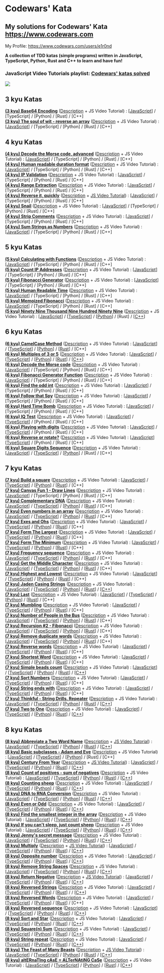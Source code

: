 # Codewars' Kata

## My solutions for Codewars' Kata https://www.codewars.com

My Profile: https://www.codewars.com/users/e1r0nd<br>

**A collection of TDD katas (simple programs) written in JavaScript, TypeScript, Python, Rust and C++ to learn and have fun!**

### JavaScript Video Tutorials playlist: [Codewars' katas solved](https://www.youtube.com/watch?v=cxNFuXg66sg&list=PLEZfD_aygfgJ2ov9PncOovO4Q3Ym82ctA)

![](https://www.codewars.com/users/e1r0nd/badges/large)

## 3 kyu Katas

**[(3 kyu) Base64 Encoding](https://www.codewars.com/kata/5270f22f862516c686000161)** ([Description](<(3%20kyu)%20Base64%20Encoding/(3%20kyu)%20Base64%20Encoding.md>) +
JS Video Tutorial) :
[[JavaScript](<(3%20kyu)%20Base64%20Encoding/(3%20kyu)%20Base64%20Encoding.js>)]
/ [TypeScript]
/ [Python]
/ [Rust]
/ [C++]
<br>
**[(3 kyu) The soul of wit - reverse an array](https://www.codewars.com/kata/the-soul-of-wit-reverse-an-array)** ([Description](<(3%20kyu)%20The%20soul%20of%20wit%20-%20reverse%20an%20array/(3%20kyu)%20The%20soul%20of%20wit%20-%20reverse%20an%20array.md>) +
JS Video Tutorial) :
[[JavaScript](<(3%20kyu)%20The%20soul%20of%20wit%20-%20reverse%20an%20array/(3%20kyu)%20The%20soul%20of%20wit%20-%20reverse%20an%20array.js>)]
/ [TypeScript]
/ [Python]
/ [Rust]
/ [C++]

## 4 kyu Katas

**[(4 kyu) Decode the Morse code, advanced](https://www.codewars.com/kata/decode-the-morse-code-advanced)** ([Description](<(4%20kyu)%20Decode%20the%20Morse%20code%2C%20advanced/(4%20kyu)%20Decode%20the%20Morse%20code%2C%20advanced.md>) +
JS Video Tutorial) :
[[JavaScript](<(4%20kyu)%20Decode%20the%20Morse%20code%2C%20advanced/(4%20kyu)%20Decode%20the%20Morse%20code%2C%20advanced.js>)]
/ [TypeScript]
/ [Python]
/ [Rust]
/ [C++]
<br>
**[(4 kyu) Human readable duration format](https://www.codewars.com/kata/human-readable-duration-format)** ([Description](<(4%20kyu)%20Human%20readable%20duration%20format/(4%20kyu)%20Human%20readable%20duration%20format.md>) +
JS Video Tutorial) :
[[JavaScript](<(4%20kyu)%20Human%20readable%20duration%20format/(4%20kyu)%20Human%20readable%20duration%20format.js>)]
/ [TypeScript]
/ [Python]
/ [Rust]
/ [C++]
<br>
**[(4 kyu) IP Validation](https://www.codewars.com/kata/ip-validation)** ([Description](<(4%20kyu)%20IP%20Validation/(4%20kyu)%20IP%20Validation.md>) +
JS Video Tutorial) :
[[JavaScript](<(4%20kyu)%20IP%20Validation/(4%20kyu)%20IP%20Validation.js>)]
/ [TypeScript]
/ [Python]
/ [Rust]
/ [C++]
<br>
**[(4 kyu) Range Extraction](https://www.codewars.com/kata/range-extraction)** ([Description](<(4%20kyu)%20Range%20Extraction/(4%20kyu)%20Range%20Extraction.md>) +
JS Video Tutorial) :
[[JavaScript](<(4%20kyu)%20Range%20Extraction/(4%20kyu)%20Range%20Extraction.js>)]
/ [TypeScript]
/ [Python]
/ [Rust]
/ [C++]
<br>
**[(4 kyu) Reverse it, quickly](https://www.codewars.com/kata/reverse-it-quickly)** ([Description](<(4%20kyu)%20Reverse%20it%2C%20quickly/(4%20kyu)%20Reverse%20it%2C%20quickly.md>) +
[JS Video Tutorial](https://www.youtube.com/watch?v=Y-bnrIVHraQ)) :
[[JavaScript](<(4%20kyu)%20Reverse%20it%2C%20quickly/(4%20kyu)%20Reverse%20it%2C%20quickly.js>)]
/ [TypeScript]
/ [Python]
/ [Rust]
/ [C++]
<br>
**[(4 kyu) Snail](https://www.codewars.com/kata/snail/)** ([Description](<(4%20kyu)%20Snail/(4%20kyu)%20Snail.md>) +
JS Video Tutorial) :
[[JavaScript](<(4%20kyu)%20Snail/(4%20kyu)%20Snail.js>)]
/ [TypeScript]
/ [Python]
/ [Rust]
/ [C++]
<br>
**[(4 kyu) Strip Comments](https://www.codewars.com/kata/51c8e37cee245da6b40000bd)** ([Description](<(4%20kyu)%20Strip%20Comments/(4%20kyu)%20Strip%20Comments.md>) +
JS Video Tutorial) :
[[JavaScript](<(4%20kyu)%20Strip%20Comments/(4%20kyu)%20Strip%20Comments.js>)]
/ [TypeScript]
/ [Python]
/ [Rust]
/ [C++]
<br>
**[(4 kyu) Sum Strings as Numbers](https://www.codewars.com/kata/5324945e2ece5e1f32000370)** ([Description](<(4%20kyu)%20Sum%20Strings%20as%20Numbers/(4%20kyu)%20Sum%20Strings%20as%20Numbers.md>) +
JS Video Tutorial) :
[[JavaScript](<(4%20kyu)%20Sum%20Strings%20as%20Numbers/(4%20kyu)%20Sum%20Strings%20as%20Numbers.js>)]
/ [TypeScript]
/ [Python]
/ [Rust]
/ [C++]

## 5 kyu Katas

**[(5 kyu) Calculating with Functions](https://www.codewars.com/kata/525f3eda17c7cd9f9e000b39/)** ([Description](<(5%20kyu)%20Calculating%20with%20Functions/(5%20kyu)%20Calculating%20with%20Functions.md>) +
JS Video Tutorial) :
[[JavaScript](<(5%20kyu)%20Calculating%20with%20Functions/(5%20kyu)%20Calculating%20with%20Functions.js>)]
/ [TypeScript]
/ [Python]
/ [Rust]
/ [C++]
<br>
**[(5 kyu) Count IP Addresses](https://www.codewars.com/kata/526989a41034285187000de4)** ([Description](<(5%20kyu)%20Count%20IP%20Addresses/(5%20kyu)%20Count%20IP%20Addresses.md>) +
JS Video Tutorial) :
[[JavaScript](<(5%20kyu)%20Count%20IP%20Addresses/(5%20kyu)%20Count%20IP%20Addresses.js>)]
/ [TypeScript]
/ [Python]
/ [Rust]
/ [C++]
<br>
**[(5 kyu) Fibonacci Generator](https://www.codewars.com/kata/522498c9906b0cfcb40001fc)** ([Description](<(5%20kyu)%20Fibonacci%20Generator/(5%20kyu)%20Fibonacci%20Generator.md>) +
JS Video Tutorial) :
[[JavaScript](<(5%20kyu)%20Fibonacci%20Generator/(5%20kyu)%20Fibonacci%20Generator.js>)]
/ [TypeScript]
/ [Python]
/ [Rust]
/ [C++]
<br>
**[(5 kyu) Human Readable Time](https://www.codewars.com/kata/human-readable-time)** ([Description](<(5%20kyu)%20Human%20Readable%20Time/(5%20kyu)%20Human%20Readable%20Time.md>) +
JS Video Tutorial) :
[[JavaScript](<(5%20kyu)%20Human%20Readable%20Time/(5%20kyu)%20Human%20Readable%20Time.js>)]
/ [TypeScript]
/ [Python]
/ [Rust]
/ [C++]
<br>
**[(5 kyu) Memoized Fibonacci](https://www.codewars.com/kata/memoized-fibonacci)** ([Description](<(5%20kyu)%20Memoized%20Fibonacci/(5%20kyu)%20Memoized%20Fibonacci.md>) +
JS Video Tutorial) :
[[JavaScript](<(5%20kyu)%20Memoized%20Fibonacci/(5%20kyu)%20Memoized%20Fibonacci.js>)]
/ [TypeScript]
/ [Python]
/ [Rust]
/ [C++]
<br>
**[(5 kyu) Ninety Nine Thousand Nine Hundred Ninety Nine](https://www.codewars.com/kata/5463c8db865001c1710003b2)** ([Description](<(5%20kyu)%20Ninety%20Nine%20Thousand%20Nine%20Hundred%20Ninety%20Nine/(5%20kyu)%20Ninety%20Nine%20Thousand%20Nine%20Hundred%20Ninety%20Nine.md>) +
JS Video Tutorial) :
[[JavaScript](<(5%20kyu)%20Ninety%20Nine%20Thousand%20Nine%20Hundred%20Ninety%20Nine/(5%20kyu)%20Ninety%20Nine%20Thousand%20Nine%20Hundred%20Ninety%20Nine.js>)]
/ [[TypeScript](<(5%20kyu)%20Ninety%20Nine%20Thousand%20Nine%20Hundred%20Ninety%20Nine/(5%20kyu)%20Ninety%20Nine%20Thousand%20Nine%20Hundred%20Ninety%20Nine.ts>)]
/ [[Python](<(5%20kyu)%20Ninety%20Nine%20Thousand%20Nine%20Hundred%20Ninety%20Nine/(5%20kyu)%20Ninety%20Nine%20Thousand%20Nine%20Hundred%20Ninety%20Nine.py>)]
/ [Rust]
/ [[C++](<(5%20kyu)%20Ninety%20Nine%20Thousand%20Nine%20Hundred%20Ninety%20Nine/(5%20kyu)%20Ninety%20Nine%20Thousand%20Nine%20Hundred%20Ninety%20Nine.cpp>)]

## 6 kyu Katas

**[(6 kyu) CamelCase Method](https://www.codewars.com/kata/camelcase-method/)**
([Description](<(6%20kyu)%20CamelCase%20Method/(6%20kyu)%20CamelCase%20Method.md>) +
JS Video Tutorial) :
[[JavaScript](<(6%20kyu)%20CamelCase%20Method/(6%20kyu)%20CamelCase%20Method.js>)]
/ [[TypeScript](<(6%20kyu)%20CamelCase%20Method/(6%20kyu)%20CamelCase%20Method.ts>)]
/ [[Python](<(6%20kyu)%20CamelCase%20Method/(6%20kyu)%20CamelCase%20Method.py>)]
/ [[Rust](<(6%20kyu)%20CamelCase%20Method/(6%20kyu)%20CamelCase%20Method.rs>)]
/ [C++]
<br>
**[(6 kyu) Multiples of 3 or 5](https://www.codewars.com/kata/multiples-of-3-or-5/)**
([Description](<(6%20kyu)%20Multiples%20of%203%20or%205/(6%20kyu)%20Multiples%20of%203%20or%205.md>) +
JS Video Tutorial) :
[[JavaScript](<(6%20kyu)%20Multiples%20of%203%20or%205/(6%20kyu)%20Multiples%20of%203%20or%205.js>)]
/ [[TypeScript](<(6%20kyu)%20Multiples%20of%203%20or%205/(6%20kyu)%20Multiples%20of%203%20or%205.ts>)]
/ [[Python](<(6%20kyu)%20Multiples%20of%203%20or%205/(6%20kyu)%20Multiples%20of%203%20or%205.py>)]
/ [[Rust](<(6%20kyu)%20Multiples%20of%203%20or%205/(6%20kyu)%20Multiples%20of%203%20or%205.rs>)]
/ [[C++](<(6%20kyu)%20Multiples%20of%203%20or%205/(6%20kyu)%20Multiples%20of%203%20or%205.cpp>)]
<br>
**[(6 kyu) Decode the Morse code](https://www.codewars.com/kata/decode-the-morse-code)** ([Description](<(6%20kyu)%20Decode%20the%20Morse%20code/(6%20kyu)%20Decode%20the%20Morse%20code.md>) +
JS Video Tutorial) :
[[JavaScript](<(6%20kyu)%20Decode%20the%20Morse%20code/(6%20kyu)%20Decode%20the%20Morse%20code.js>)]
/ [TypeScript]
/ [Python]
/ [Rust]
/ [C++]
<br>
**[(6 kyu) Fibonacci Generator Function](https://www.codewars.com/kata/fibonacci-generator-function)** ([Description](<(6%20kyu)%20Fibonacci%20Generator%20Function/(6%20kyu)%20Fibonacci%20Generator%20Function.md>) +
JS Video Tutorial) :
[[JavaScript](<(6%20kyu)%20Fibonacci%20Generator%20Function/(6%20kyu)%20Fibonacci%20Generator%20Function.js>)]
/ [TypeScript]
/ [Python]
/ [Rust]
/ [C++]
<br>
**[(6 kyu) Find the odd int](https://www.codewars.com/kata/find-the-odd-int)** ([Description](<(6%20kyu)%20Find%20the%20odd%20int/(6%20kyu)%20Find%20the%20odd%20int.md>) +
JS Video Tutorial) :
[[JavaScript](<(6%20kyu)%20Find%20the%20odd%20int/(6%20kyu)%20Find%20the%20odd%20int.js>)]
/ [TypeScript]
/ [Python]
/ [Rust]
/ [C++]
<br>
**[(6 kyu) Follow that Spy](https://www.codewars.com/kata/follow-that-spy)** ([Description](<(6%20kyu)%20Follow%20that%20Spy/(6%20kyu)%20Follow%20that%20Spy.md>) +
JS Video Tutorial) :
[[JavaScript](<(6%20kyu)%20Follow%20that%20Spy/(6%20kyu)%20Follow%20that%20Spy.js>)]
/ [TypeScript]
/ [Python]
/ [Rust]
/ [C++]
<br>
**[(6 kyu) Hard Time Bomb](https://www.codewars.com/kata/hard-time-bomb)** ([Description](<(6%20kyu)%20Hard%20Time%20Bomb/(6%20kyu)%20Hard%20Time%20Bomb.md>) +
JS Video Tutorial) :
[[JavaScript](<(6%20kyu)%20Hard%20Time%20Bomb/(6%20kyu)%20Hard%20Time%20Bomb.js>)]
/ [TypeScript]
/ [Python]
/ [Rust]
/ [C++]
<br>
**[(6 kyu) IQ Test](https://www.codewars.com/kata/iq-test)** ([Description](<(6%20kyu)%20IQ%20Test/(6%20kyu)%20IQ%20Test.md>) +
JS Video Tutorial) :
[[JavaScript](<(6%20kyu)%20IQ%20Test/(6%20kyu)%20IQ%20Test.js>)]
/ [[TypeScript](<(6%20kyu)%20IQ%20Test/(6%20kyu)%20IQ%20Test.ts>)]
/ [Python]
/ [Rust]
/ [C++]
<br>
**[(6 kyu) Playing with digits](https://www.codewars.com/kata/playing-with-digits)** ([Description](<(6%20kyu)%20Playing%20with%20digits/(6%20kuy)%20Playing%20with%20digits.md>) +
JS Video Tutorial) :
[[JavaScript](<(6%20kyu)%20Playing%20with%20digits/(6%20kuy)%20Playing%20with%20digits.js>)]
/ [[TypeScript](<(6%20kyu)%20Playing%20with%20digits/(6%20kuy)%20Playing%20with%20digits.ts>)]
/ [Python]
/ [Rust]
/ [C++]
<br>
**[(6 kyu) Reverse or rotate?](https://www.codewars.com/kata/reverse-or-rotate)** ([Description](<(6%20kyu)%20Reverse%20or%20rotate/(6%20kyu)%20Reverse%20or%20rotate.md>) +
JS Video Tutorial) :
[[JavaScript](<(6%20kyu)%20Reverse%20or%20rotate/(6%20kyu)%20Reverse%20or%20rotate.js>)]
[[TypeScript](<(6%20kyu)%20Reverse%20or%20rotate/(6%20kyu)%20Reverse%20or%20rotate.ts>)]
/ [Python]
/ [Rust]
/ [C++]
<br>
**[(6 kyu) Square Digits Sequence](https://www.codewars.com/kata/simple-fun-number-23-square-digits-sequence)**
([Description](<(6%20kyu)%20Square%20Digits%20Sequence/(6%20kyu)%20Square%20Digits%20Sequence.md>) +
JS Video Tutorial) :
[[JavaScript](<(6%20kyu)%20Square%20Digits%20Sequence/(6%20kyu)%20Square%20Digits%20Sequence.js>)]
/ [[TypeScript](<(6%20kyu)%20Square%20Digits%20Sequence/(6%20kyu)%20Square%20Digits%20Sequence.ts>)]
/ [[Python](<(6%20kyu)%20Square%20Digits%20Sequence/(6%20kyu)%20Square%20Digits%20Sequence.py>)]
/ [Rust]
/ [C++]

## 7 kyu Katas

**[(7 kyu) Build a square](https://www.codewars.com/kata/build-a-square/)**
([Description](<(7%20kyu)%20Build%20a%20square/(7%20kyu)%20Build%20a%20square.md>) +
JS Video Tutorial) :
[[JavaScript](<(7%20kyu)%20Build%20a%20square/(7%20kyu)%20Build%20a%20square.js>)]
/ [[TypeScript](<(7%20kyu)%20Build%20a%20square/(7%20kyu)%20Build%20a%20square.ts>)]
/ [[Python](<(7%20kyu)%20Build%20a%20square/(7%20kyu)%20Build%20a%20square.py>)]
/ [[Rust](<(7%20kyu)%20Build%20a%20square/(7%20kyu)%20Build%20a%20square.rs>)]
/ [C++]
<br>
**[(7 kyu) Canvas Fun 1 - Draw Lines](http://www.codewars.com/kata/canvas-fun-number-1-draw-lines)**
([Description](<(7%20kyu)%20Canvas%20Fun%201%20-%20Draw%20Lines/(7%20kyu)%20Canvas%20Fun%201%20-%20Draw%20Lines.md>) +
JS Video Tutorial) :
[[JavaScript](<(7%20kyu)%20Canvas%20Fun%201%20-%20Draw%20Lines/(7%20kyu)%20Canvas%20Fun%201%20-%20Draw%20Lines.js>)]
/ [TypeScript]
/ [Python]
/ [Rust]
/ [C++]
<br>
**[(7 kyu) Complementary DNA](https://www.codewars.com/kata/complementary-dna/)**
([Description](<(7%20kyu)%20Complementary%20DNA/(7%20kyu)%20Complementary%20DNA.md>) +
JS Video Tutorial) :
[[JavaScript](<(7%20kyu)%20Complementary%20DNA/(7%20kyu)%20Complementary%20DNA.js>)]
/ [[TypeScript](<(7%20kyu)%20Complementary%20DNA/(7%20kyu)%20Complementary%20DNA.ts>)]
/ [[Python](<(7%20kyu)%20Complementary%20DNA/(7%20kyu)%20Complementary%20DNA.py>)]
/ [[Rust](<(7%20kyu)%20Complementary%20DNA/(7%20kyu)%20Complementary%20DNA.rs>)]
/ [C++]
<br>
**[(7 kyu) Even numbers in an array](https://www.codewars.com/kata/even-numbers-in-an-array/)**
([Description](<(7%20kyu)%20Even%20numbers%20in%20an%20array/(7%20kyu)%20Even%20numbers%20in%20an%20array.md>) +
JS Video Tutorial) :
[[JavaScript](<(7%20kyu)%20Even%20numbers%20in%20an%20array/(7%20kyu)%20Even%20numbers%20in%20an%20array.js>)]
/ [[TypeScript](<(7%20kyu)%20Even%20numbers%20in%20an%20array/(7%20kyu)%20Even%20numbers%20in%20an%20array.ts>)]
/ [[Python](<(7%20kyu)%20Even%20numbers%20in%20an%20array/(7%20kyu)%20Even%20numbers%20in%20an%20array.py>)]
/ [[Rust](<(7%20kyu)%20Even%20numbers%20in%20an%20array/(7%20kyu)%20Even%20numbers%20in%20an%20array.rs>)]
/ [C++]
<br>
**[(7 kyu) Exes and Ohs](https://www.codewars.com/kata/exes-and-ohs/)**
([Description](<(7%20kyu)%20Exes%20and%20Ohs/7%20kyu%20Exes%20and%20Ohs.md>) +
JS Video Tutorial) :
[[JavaScript](<(7%20kyu)%20Exes%20and%20Ohs/7%20kyu%20Exes%20and%20Ohs.js>)]
/ [[TypeScript](<(7%20kyu)%20Exes%20and%20Ohs/7%20kyu%20Exes%20and%20Ohs.ts>)]
/ [[Python](<(7%20kyu)%20Complementary%20DNA/(7%20kyu)%20Complementary%20DNA.py>)]
/ [[Rust](<(7%20kyu)%20Exes%20and%20Ohs/7%20kyu%20Exes%20and%20Ohs.rs>)]
/ [C++]
<br>
**[(7 kyu) Form The Largest](https://www.codewars.com/kata/form-the-largest)**
([Description](<(7%20kyu)%20Form%20The%20Largest/(7%20kyu)%20Form%20The%20Largest.md>) +
JS Video Tutorial) :
[[JavaScript](<(7%20kyu)%20Form%20The%20Largest/(7%20kyu)%20Form%20The%20Largest.js>)]
/ [[TypeScript](<(7%20kyu)%20Form%20The%20Largest/(7%20kyu)%20Form%20The%20Largest.ts>)]
/ [[Python](<(7%20kyu)%20Form%20The%20Largest/(7%20kyu)%20Form%20The%20Largest.py>)]
/ [[Rust](<(7%20kyu)%20Form%20The%20Largest/(7%20kyu)%20Form%20The%20Largest.rs>)]
/ [C++]
<br>
**[(7 kyu) Form The Minimum](https://www.codewars.com/kata/form-the-minimum)**
([Description](<(7%20kyu)%20Form%20The%20Minimum/(7%20kyu)%20Form%20The%20Minimum.md>) +
JS Video Tutorial) :
[[JavaScript](<(7%20kyu)%20Form%20The%20Minimum/(7%20kyu)%20Form%20The%20Minimum.js>)]
/ [[TypeScript](<(7%20kyu)%20Form%20The%20Minimum/(7%20kyu)%20Form%20The%20Minimum.ts>)]
/ [[Python](<(7%20kyu)%20Form%20The%20Minimum/(7%20kyu)%20Form%20The%20Minimum.py>)]
/ [[Rust](<(7%20kyu)%20Form%20The%20Minimum/(7%20kyu)%20Form%20The%20Minimum.rs>)]
/ [C++]
<br>
**[(7 kyu) Frequency sequence](https://www.codewars.com/kata/frequency-sequence/)**
([Description](<(7%20kyu)%20Frequency%20sequence/(7%20kyu)%20Frequency%20sequence.md>) +
JS Video Tutorial) :
[[JavaScript](<(7%20kyu)%20Frequency%20sequence/(7%20kyu)%20Frequency%20sequence.js>)]
/ [[TypeScript](<(7%20kyu)%20Frequency%20sequence/(7%20kyu)%20Frequency%20sequence.ts>)]
/ [[Python](<(7%20kyu)%20Frequency%20sequence/(7%20kyu)%20Frequency%20sequence.py>)]
/ [[Rust](<(7%20kyu)%20Frequency%20sequence/(7%20kyu)%20Frequency%20sequence.rs>)]
/ [C++]
<br>
**[(7 kyu) Get the Middle Character](https://www.codewars.com/kata/get-the-middle-character/)**
([Description](<(7%20kyu)%20Get%20the%20Middle%20Character/(7%20kyu)%20Get%20the%20Middle%20Character.md>) +
JS Video Tutorial) :
[[JavaScript](<(7%20kyu)%20Get%20the%20Middle%20Character/(7%20kyu)%20Get%20the%20Middle%20Character.js>)]
/ [[TypeScript](<(7%20kyu)%20Get%20the%20Middle%20Character/(7%20kyu)%20Get%20the%20Middle%20Character.ts>)]
/ [[Python](<(7%20kyu)%20Get%20the%20Middle%20Character/(7%20kyu)%20Get%20the%20Middle%20Character.py>)]
/ [[Rust](<(7%20kyu)%20Get%20the%20Middle%20Character/(7%20kyu)%20Get%20the%20Middle%20Character.rs>)]
/ [C++]
<br>
**[(7 kyu) Highest and Lowest](https://www.codewars.com/kata/highest-and-lowest)**
([Description](<(7%20kyu)%20Highest%20and%20Lowest/(7%20kyu)%20Highest%20and%20Lowest.md>) +
JS Video Tutorial) :
[[JavaScript](<(7%20kyu)%20Highest%20and%20Lowest/(7%20kyu)%20Highest%20and%20Lowest.js>)]
/ [[TypeScript](<(7%20kyu)%20Highest%20and%20Lowest/(7%20kyu)%20Highest%20and%20Lowest.ts>)]
/ [[Python](<(7%20kyu)%20Highest%20and%20Lowest/(7%20kyu)%20Highest%20and%20Lowest.py>)]
/ [[Rust](<(7%20kyu)%20Highest%20and%20Lowest/(7%20kyu)%20Highest%20and%20Lowest.rs>)]
/ [C++]
<br>
**[(7 kyu) Jaden Casing Strings](https://www.codewars.com/kata/jaden-casing-strings)**
([Description](<(7%20kyu)%20Jaden%20Casing%20Strings/(7%20kyu)%20Jaden%20Casing%20Strings.md>) +
JS Video Tutorial) :
[[JavaScript](<(7%20kyu)%20Jaden%20Casing%20Strings/(7%20kyu)%20Jaden%20Casing%20Strings.js>)]
/ [[TypeScript](<(7%20kyu)%20Jaden%20Casing%20Strings/(7%20kyu)%20Jaden%20Casing%20Strings.ts>)]
/ [[Python](<(7%20kyu)%20Jaden%20Casing%20Strings/(7%20kyu)%20Jaden%20Casing%20Strings.py>)]
/ [[Rust](<(7%20kyu)%20Jaden%20Casing%20Strings/(7%20kyu)%20Jaden%20Casing%20Strings.rs>)]
/ [[C++](<(7%20kyu)%20Jaden%20Casing%20Strings/(7%20kyu)%20Jaden%20Casing%20Strings.cpp>)]
<br>
**[(7 kyu) Last](https://www.codewars.com/kata/541629460b198da04e000bb9)**
([Description](<(7%20kyu)%20Last/(7%20kyu)%20Last.md>) +
JS Video Tutorial) :
[[JavaScript](<(7%20kyu)%20Last/(7%20kyu)%20Last.js>)]
/ [[TypeScript](<(7%20kyu)%20Last/(7%20kyu)%20Last.ts>)]
/ [[Python](<(7%20kyu)%20Last/(7%20kyu)%20Last.py>)]
/ [[Rust](<(7%20kyu)%20Last/(7%20kyu)%20Last.rs>)]
/ [C++]
<br>
**[(7 kyu) Mumbling](https://www.codewars.com/kata/mumbling/)**
([Description](<(7%20kyu)%20Mumbling/(7%20kyu)%20Mumbling.md>) +
JS Video Tutorial) :
[[JavaScript](<(7%20kyu)%20Mumbling/(7%20kyu)%20Mumbling.js>)]
/ [[TypeScript](<(7%20kyu)%20Mumbling/(7%20kyu)%20Mumbling.ts>)]
/ [[Python](<(7%20kyu)%20Mumbling/(7%20kyu)%20Mumbling.py>)]
/ [[Rust](<(7%20kyu)%20Mumbling/(7%20kyu)%20Mumbling.rs>)]
/ [C++]
<br>
**[(7 kyu) Number of People in the Bus](https://www.codewars.com/kata/number-of-people-in-the-bus/)**
([Description](<(7%20kyu)%20Number%20of%20People%20in%20the%20Bus/(7%20kyu)%20Number%20of%20People%20in%20the%20Bus.md>) +
JS Video Tutorial) :
[[JavaScript](<(7%20kyu)%20Number%20of%20People%20in%20the%20Bus/(7%20kyu)%20Number%20of%20People%20in%20the%20Bus.js>)]
/ [[TypeScript](<(7%20kyu)%20Number%20of%20People%20in%20the%20Bus/(7%20kyu)%20Number%20of%20People%20in%20the%20Bus.ts>)]
/ [[Python](<(7%20kyu)%20Number%20of%20People%20in%20the%20Bus/(7%20kyu)%20Number%20of%20People%20in%20the%20Bus.py>)]
/ [[Rust](<(7%20kyu)%20Number%20of%20People%20in%20the%20Bus/(7%20kyu)%20Number%20of%20People%20in%20the%20Bus.rs>)]
/ [C++]
<br>
**[(7 kyu) Recursion #2 - Fibonacci](https://www.codewars.com/kata/recursion-number-2-fibonacci/)**
([Description](<(7%20kyu)%20Recursion%202%20-%20Fibonacci/(7%20kyu)%20Recursion%202%20-%20Fibonacci.md>) +
JS Video Tutorial) :
[[JavaScript](<(7%20kyu)%20Recursion%202%20-%20Fibonacci/(7%20kyu)%20Recursion%202%20-%20Fibonacci.js>)]
/ [[TypeScript](<(7%20kyu)%20Recursion%202%20-%20Fibonacci/(7%20kyu)%20Recursion%202%20-%20Fibonacci.ts>)]
/ [[Python](<(7%20kyu)%20Recursion%202%20-%20Fibonacci/(7%20kyu)%20Recursion%202%20-%20Fibonacci.py>)]
/ [[Rust](<(7%20kyu)%20Recursion%202%20-%20Fibonacci/(7%20kyu)%20Recursion%202%20-%20Fibonacci.rs>)]
/ [C++]
<br>
**[(7 kyu) Remove duplicate words](http://www.codewars.com/kata/remove-duplicate-words)**
([Description](<(7%20kyu)%20Remove%20duplicate%20words/(7%20kyu)%20Remove%20duplicate%20words.md>) +
JS Video Tutorial) :
[[JavaScript](<(7%20kyu)%20Remove%20duplicate%20words/(7%20kyu)%20Remove%20duplicate%20words.js>)]
/ [[TypeScript](<(7%20kyu)%20Remove%20duplicate%20words/(7%20kyu)%20Remove%20duplicate%20words.ts>)]
/ [[Python](<(7%20kyu)%20Remove%20duplicate%20words/(7%20kyu)%20Remove%20duplicate%20words.py>)]
/ [[Rust](<(7%20kyu)%20Remove%20duplicate%20words/(7%20kyu)%20Remove%20duplicate%20words.rs>)]
/ [C++]
<br>
**[(7 kyu) Reverse words](https://www.codewars.com/kata/reverse-words)**
([Description](<(7%20kyu)%20Reverse%20words/(7%20kyu)%20Reverse%20words.md>) +
JS Video Tutorial) :
[[JavaScript](<(7%20kyu)%20Reverse%20words/(7%20kyu)%20Reverse%20words.js>)]
/ [[TypeScript](<(7%20kyu)%20Reverse%20words/(7%20kyu)%20Reverse%20words.ts>)]
/ [[Python](<(7%20kyu)%20Reverse%20words/(7%20kyu)%20Reverse%20words.py>)]
/ [[Rust](<(7%20kyu)%20Reverse%20words/(7%20kyu)%20Reverse%20words.rs>)]
/ [C++]
<br>
**[(7 kyu) Shortest Word](http://www.codewars.com/kata/shortest-word/)**
([Description](<(7%20kyu)%20Shortest%20Word/(7%20kyu)%20Shortest%20Word.md>) +
JS Video Tutorial) :
[[JavaScript](<(7%20kyu)%20Shortest%20Word/(7%20kyu)%20Shortest%20Word.js>)]
/ [[TypeScript](<(7%20kyu)%20Shortest%20Word/(7%20kyu)%20Shortest%20Word.ts>)]
/ [[Python](<(7%20kyu)%20Shortest%20Word/(7%20kyu)%20Shortest%20Word.py>)]
/ [[Rust](<(7%20kyu)%20Shortest%20Word/(7%20kyu)%20Shortest%20Word.rs>)]
/ [C++]
<br>
**[(7 kyu) Simple beads count](https://www.codewars.com/kata/simple-beads-count)**
([Description](<(7%20kyu)%20Simple%20beads%20count/(7%20kyu)%20Simple%20beads%20count.md>) +
JS Video Tutorial) :
[[JavaScript](<(7%20kyu)%20Simple%20beads%20count/(7%20kyu)%20Simple%20beads%20count.js>)]
/ [[TypeScript](<(7%20kyu)%20Simple%20beads%20count/(7%20kyu)%20Simple%20beads%20count.ts>)]
/ [[Python](<(7%20kyu)%20Simple%20beads%20count/(7%20kyu)%20Simple%20beads%20count.py>)]
/ [[Rust](<(7%20kyu)%20Simple%20beads%20count/(7%20kyu)%20Simple%20beads%20count.rs>)]
/ [[C++](<(7%20kyu)%20Simple%20beads%20count/(7%20kyu)%20Simple%20beads%20count.cpp>)]
<br>
**[(7 kyu) Sort Numbers](https://www.codewars.com/kata/sort-numbers/)**
([Description](<(7%20kyu)%20Sort%20Numbers/(7%20kyu)%20Sort%20Numbers.md>) +
JS Video Tutorial) :
[[JavaScript](<(7%20kyu)%20Sort%20Numbers/(7%20kyu)%20Sort%20Numbers.js>)]
/ [[TypeScript](<(7%20kyu)%20Sort%20Numbers/(7%20kyu)%20Sort%20Numbers.ts>)]
/ [[Python](<(7%20kyu)%20Sort%20Numbers/(7%20kyu)%20Sort%20Numbers.py>)]
/ [[Rust](<(7%20kyu)%20Sort%20Numbers/(7%20kyu)%20Sort%20Numbers.rs>)]
/ [C++]
<br>
**[(7 kyu) String ends with](https://www.codewars.com/kata/string-ends-with/)**
([Description](<(7%20kyu)%20String%20ends%20with/(7%20kyu)%20String%20ends%20with.md>) +
JS Video Tutorial) :
[[JavaScript](<(7%20kyu)%20String%20ends%20with/(7%20kyu)%20String%20ends%20with.js>)]
/ [[TypeScript](<(7%20kyu)%20String%20ends%20with/(7%20kyu)%20String%20ends%20with.ts>)]
/ [[Python](<(7%20kyu)%20String%20ends%20with/(7%20kyu)%20String%20ends%20with.py>)]
/ [[Rust](<(7%20kyu)%20String%20ends%20with/(7%20kyu)%20String%20ends%20with.rs>)]
/ [C++]
<br>
**[(7 kyu) Thinkful - String Drills. Repeater](https://www.codewars.com/kata/thinkful-string-drills-repeater/)**
([Description](<(7%20kyu)%20Thinkful%20-%20String%20Drills.%20Repeater/(7%20kyu)%20Thinkful%20-%20String%20Drills.%20Repeater.md>) +
JS Video Tutorial) :
[[JavaScript](<(7%20kyu)%20Thinkful%20-%20String%20Drills.%20Repeater/(7%20kyu)%20Thinkful%20-%20String%20Drills.%20Repeater.js>)]
/ [[TypeScript](<(7%20kyu)%20Thinkful%20-%20String%20Drills.%20Repeater/(7%20kyu)%20Thinkful%20-%20String%20Drills.%20Repeater.ts>)]
/ [[Python](<(7%20kyu)%20Thinkful%20-%20String%20Drills.%20Repeater/(7%20kyu)%20Thinkful%20-%20String%20Drills.%20Repeater.py>)]
/ [[Rust](<(7%20kyu)%20Thinkful%20-%20String%20Drills.%20Repeater/(7%20kyu)%20Thinkful%20-%20String%20Drills.%20Repeater.rs>)]
/ [[C++](<(7%20kyu)%20Thinkful%20-%20String%20Drills.%20Repeater/(7%20kyu)%20Thinkful%20-%20String%20Drills.%20Repeater.cpp>)]
<br>
**[(7 kyu) Two to One](https://www.codewars.com/kata/two-to-one/)**
([Description](<(7%20kyu)%20Two%20to%20One/(7%20kyu)%20Two%20to%20One.md>) +
JS Video Tutorial) :
[[JavaScript](<(7%20kyu)%20Two%20to%20One/(7%20kyu)%20Two%20to%20One.js>)]
/ [[TypeScript](<(7%20kyu)%20Two%20to%20One/(7%20kyu)%20Two%20to%20One.ts>)]
/ [[Python](<(7%20kyu)%20Two%20to%20One/(7%20kyu)%20Two%20to%20One.py>)]
/ [[Rust](<(7%20kyu)%20Two%20to%20One/(7%20kyu)%20Two%20to%20One.rs>)]
/ [[C++](<(7%20kyu)%20Two%20to%20One/(7%20kyu)%20Two%20to%20One.cpp>)]

## 8 kyu Katas

**[(8 kyu) Abbreviate a Two Word Name](https://www.codewars.com/kata/abbreviate-a-two-word-name)**
([Description](<(8%20kyu)%20Abbreviate%20a%20Two%20Word%20Name/(8%20kyu)%20Abbreviate%20a%20Two%20Word%20Name.md>) +
[JS Video Tutorial](https://www.youtube.com/watch?v=hz0Ydr6UXQk)) :
[[JavaScript](<(8%20kyu)%20Abbreviate%20a%20Two%20Word%20Name/(8%20kyu)%20Abbreviate%20a%20Two%20Word%20Name.js>)]
/ [[TypeScript](<(8%20kyu)%20Abbreviate%20a%20Two%20Word%20Name/(8%20kyu)%20Abbreviate%20a%20Two%20Word%20Name.ts>)]
/ [[Python](<(8%20kyu)%20Abbreviate%20a%20Two%20Word%20Name/(8%20kyu)%20Abbreviate%20a%20Two%20Word%20Name.py>)]
/ [[Rust](<(8%20kyu)%20Abbreviate%20a%20Two%20Word%20Name/(8%20kyu)%20Abbreviate%20a%20Two%20Word%20Name.rs>)]
/ [[C++](<(8%20kyu)%20Abbreviate%20a%20Two%20Word%20Name/(8%20kyu)%20Abbreviate%20a%20Two%20Word%20Name.cpp>)]
<br>
**[(8 kyu) Basic subclasses - Adam and Eve](https://www.codewars.com/kata/547274e24481cfc469000416)**
([Description](<(8%20kyu)%20Basic%20subclasses%20-%20Adam%20and%20Eve/(8%20kyu)%20Basic%20subclasses%20-%20Adam%20and%20Eve.md>) +
JS Video Tutorial) :
[[JavaScript](<(8%20kyu)%20Basic%20subclasses%20-%20Adam%20and%20Eve/(8%20kyu)%20Basic%20subclasses%20-%20Adam%20and%20Eve.js>)]
/ [[TypeScript](<(8%20kyu)%20Basic%20subclasses%20-%20Adam%20and%20Eve/(8%20kyu)%20Basic%20subclasses%20-%20Adam%20and%20Eve.ts>)]
/ [[Python](<(8%20kyu)%20Basic%20subclasses%20-%20Adam%20and%20Eve/(8%20kyu)%20Basic%20subclasses%20-%20Adam%20and%20Eve.py>)]
/ [Rust]
/ [C++]
<br>
**[(8 kyu) Century From Year](https://www.codewars.com/kata/century-from-year/)** ([Description](<(8%20kyu)%20Century%20From%20Year/(8%20kyu)%20Century%20From%20Year.md>) +
[JS Video Tutorial](https://www.youtube.com/watch?v=r4FcQieqKFM)) :
[[JavaScript](<(8%20kyu)%20Century%20From%20Year/(8%20kyu)%20Century%20From%20Year.js>)]
/ [[TypeScript](<(8%20kyu)%20Century%20From%20Year/(8%20kyu)%20Century%20From%20Year.ts>)]
/ [[Python](<(8%20kyu)%20Century%20From%20Year/(8%20kyu)%20Century%20From%20Year.py>)]
/ [[Rust](<(8%20kyu)%20Century%20From%20Year/(8%20kyu)%20Century%20From%20Year.rs>)]
/ [[C++](<(8%20kyu)%20Century%20From%20Year/(8%20kyu)%20Century%20From%20Year.cpp>)]
<br>
**[(8 kyu) Count of positives - sum of negatives](https://www.codewars.com/kata/count-of-positives-slash-sum-of-negatives)** ([Description](<(8%20kyu)%20Count%20of%20positives%20-%20sum%20of%20negatives/(8%20kyu)%20Count%20of%20positives%20-%20sum%20of%20negatives.md>) +
JS Video Tutorial) :
[[JavaScript](<(8%20kyu)%20Count%20of%20positives%20-%20sum%20of%20negatives/(8%20kyu)%20Count%20of%20positives%20-%20sum%20of%20negatives.js>)]
/ [[TypeScript](<(8%20kyu)%20Count%20of%20positives%20-%20sum%20of%20negatives/(8%20kyu)%20Count%20of%20positives%20-%20sum%20of%20negatives.ts>)]
/ [[Python](<(8%20kyu)%20Count%20of%20positives%20-%20sum%20of%20negatives/(8%20kyu)%20Count%20of%20positives%20-%20sum%20of%20negatives.py>)]
/ [[Rust](<(8%20kyu)%20Count%20of%20positives%20-%20sum%20of%20negatives/(8%20kyu)%20Count%20of%20positives%20-%20sum%20of%20negatives.rs>)]
/ [[C++](<(8%20kyu)%20Count%20of%20positives%20-%20sum%20of%20negatives/(8%20kyu)%20Count%20of%20positives%20-%20sum%20of%20negatives.cpp>)]
<br>
**[(8 kyu) Counting sheep](https://www.codewars.com/kata/counting-sheep-dot-dot-dot)**
([Description](<(8%20kyu)%20Counting%20sheep/(8%20kyu)%20Counting%20sheep.md>) +
JS Video Tutorial) :
[[JavaScript](<(8%20kyu)%20Counting%20sheep/(8%20kyu)%20Counting%20sheep.js>)]
/ [[TypeScript](<(8%20kyu)%20Counting%20sheep/(8%20kyu)%20Counting%20sheep.ts>)]
/ [[Python](<(8%20kyu)%20Counting%20sheep/(8%20kyu)%20Counting%20sheep.py>)]
/ [[Rust](<(8%20kyu)%20Counting%20sheep/(8%20kyu)%20Counting%20sheep.rs>)]
/ [[C++](<(8%20kyu)%20Counting%20sheep/(8%20kyu)%20Counting%20sheep.cpp>)]
<br>
**[(8 kyu) DNA to RNA Conversion](https://www.codewars.com/kata/dna-to-rna-conversion)**
([Description](<(8%20kyu)%20DNA%20to%20RNA%20Conversion/(8%20kyu)%20DNA%20to%20RNA%20Conversion.md>) +
JS Video Tutorial) :
[[JavaScript](<(8%20kyu)%20DNA%20to%20RNA%20Conversion/(8%20kyu)%20DNA%20to%20RNA%20Conversion.js>)]
/ [[TypeScript](<(8%20kyu)%20DNA%20to%20RNA%20Conversion/(8%20kyu)%20DNA%20to%20RNA%20Conversion.ts>)]
/ [[Python](<(8%20kyu)%20DNA%20to%20RNA%20Conversion/(8%20kyu)%20DNA%20to%20RNA%20Conversion.py>)]
/ [[Rust](<(8%20kyu)%20DNA%20to%20RNA%20Conversion/(8%20kyu)%20DNA%20to%20RNA%20Conversion.rs>)]
/ [[C++](<(8%20kyu)%20DNA%20to%20RNA%20Conversion/(8%20kyu)%20DNA%20to%20RNA%20Conversion.cpp>)]
<br>
**[(8 kyu) Even or Odd](https://www.codewars.com/kata/even-or-odd)**
([Description](<(8%20kyu)%20Even%20or%20Odd/(8%20kyu)%20Even%20or%20Odd.md>) +
JS Video Tutorial) :
[[JavaScript](<(8%20kyu)%20Even%20or%20Odd/(8%20kyu)%20Even%20or%20Odd.js>)]
/ [[TypeScript](<(8%20kyu)%20Even%20or%20Odd/(8%20kyu)%20Even%20or%20Odd.ts>)]
/ [[Python](<(8%20kyu)%20Even%20or%20Odd/(8%20kyu)%20Even%20or%20Odd.py>)]
/ [[Rust](<(8%20kyu)%20Even%20or%20Odd/(8%20kyu)%20Even%20or%20Odd.rs>)]
/ [[C++](<(8%20kyu)%20Even%20or%20Odd/(8%20kyu)%20Even%20or%20Odd.cpp>)]
<br>
**[(8 kyu) Find the smallest integer in the array](https://www.codewars.com/kata/find-the-smallest-integer-in-the-array)**
([Description](<(8%20kyu)%20Find%20the%20smallest%20integer%20in%20the%20array/(8%20kyu)%20Find%20the%20smallest%20integer%20in%20the%20array.md>) +
JS Video Tutorial) :
[[JavaScript](<(8%20kyu)%20Find%20the%20smallest%20integer%20in%20the%20array/(8%20kyu)%20Find%20the%20smallest%20integer%20in%20the%20array.js>)]
/ [[TypeScript](<(8%20kyu)%20Find%20the%20smallest%20integer%20in%20the%20array/(8%20kyu)%20Find%20the%20smallest%20integer%20in%20the%20array.ts>)]
/ [[Python](<(8%20kyu)%20Find%20the%20smallest%20integer%20in%20the%20array/(8%20kyu)%20Find%20the%20smallest%20integer%20in%20the%20array.py>)]
/ [[Rust](<(8%20kyu)%20Find%20the%20smallest%20integer%20in%20the%20array/(8%20kyu)%20Find%20the%20smallest%20integer%20in%20the%20array.rs>)]
/ [[C++](<(8%20kyu)%20Find%20the%20smallest%20integer%20in%20the%20array/(8%20kyu)%20Find%20the%20smallest%20integer%20in%20the%20array.cpp>)]
<br>
**[(8 kyu) If you can't sleep, just count sheep](https://www.codewars.com/kata/if-you-cant-sleep-just-count-sheep)**
([Description](<(8%20kyu)%20If%20you%20can't%20sleep%2C%20just%20count%20sheep/(8%20kyu)%20If%20you%20can't%20sleep%2C%20just%20count%20sheep.md>) +
JS Video Tutorial) :
[[JavaScript](<(8%20kyu)%20If%20you%20can't%20sleep%2C%20just%20count%20sheep/(8%20kyu)%20If%20you%20can't%20sleep%2C%20just%20count%20sheep.js>)]
/ [[TypeScript](<(8%20kyu)%20If%20you%20can't%20sleep%2C%20just%20count%20sheep/(8%20kyu)%20If%20you%20can't%20sleep%2C%20just%20count%20sheep.ts>)]
/ [[Python](<(8%20kyu)%20If%20you%20can't%20sleep%2C%20just%20count%20sheep/(8%20kyu)%20If%20you%20can't%20sleep%2C%20just%20count%20sheep.py>)]
/ [[Rust](<(8%20kyu)%20If%20you%20can't%20sleep%2C%20just%20count%20sheep/(8%20kyu)%20If%20you%20can't%20sleep%2C%20just%20count%20sheep.rs>)]
/ [[C++](<(8%20kyu)%20If%20you%20can't%20sleep%2C%20just%20count%20sheep/(8%20kyu)%20If%20you%20can't%20sleep%2C%20just%20count%20sheep.cpp>)]
<br>
**[(8 kyu) Jenny's secret message](https://www.codewars.com/kata/jennys-secret-message)**
([Description](<(8%20kyu)%20Jenny's%20secret%20message/(8%20kyu)%20Jenny's%20secret%20message.md>) +
JS Video Tutorial) :
[[JavaScript](<(8%20kyu)%20Jenny's%20secret%20message/(8%20kyu)%20Jenny's%20secret%20message.js>)]
/ [[TypeScript](<(8%20kyu)%20Jenny's%20secret%20message/(8%20kyu)%20Jenny's%20secret%20message.ts>)]
/ [[Python](<(8%20kyu)%20Jenny's%20secret%20message/(8%20kyu)%20Jenny's%20secret%20message.py>)]
/ [[Rust](<(8%20kyu)%20Jenny's%20secret%20message/(8%20kyu)%20Jenny's%20secret%20message.rs>)]
/ [[C++](<(8%20kyu)%20Jenny's%20secret%20message/(8%20kyu)%20Jenny's%20secret%20message.cpp>)]
<br>
**[(8 kyu) Multiply](https://www.codewars.com/kata/multiply/)**
([Description](<(8%20kyu)%20Multiply/(8%20kyu)%20Multiply.md>) +
[JS Video Tutorial](https://www.youtube.com/watch?v=cxNFuXg66sg)) :
[[JavaScript](<(8%20kyu)%20Multiply/(8%20kyu)%20Multiply.js>)]
/ [[TypeScript](<(8%20kyu)%20Multiply/(8%20kyu)%20Multiply.ts>)]
/ [[Python](<(8%20kyu)%20Multiply/(8%20kyu)%20Multiply.py>)]
/ [[Rust](<(8%20kyu)%20Multiply/(8%20kyu)%20Multiply.rs>)]
/ [[C++](<(8%20kyu)%20Multiply/(8%20kyu)%20Multiply.cpp>)]
<br>
**[(8 kyu) Opposite number](https://www.codewars.com/kata/opposite-number)**
([Description](<(8%20kyu)%20Opposite%20number/(8%20kyu)%20Opposite%20number.md>) +
JS Video Tutorial) :
[[JavaScript](<(8%20kyu)%20Opposite%20number/(8%20kyu)%20Opposite%20number.js>)]
/ [[TypeScript](<(8%20kyu)%20Opposite%20number/(8%20kyu)%20Opposite%20number.ts>)]
/ [[Python](<(8%20kyu)%20Opposite%20number/(8%20kyu)%20Opposite%20number.py>)]
/ [[Rust](<(8%20kyu)%20Opposite%20number/(8%20kyu)%20Opposite%20number.rs>)]
/ [[C++](<(8%20kyu)%20Opposite%20number/(8%20kyu)%20Opposite%20number.cpp>)]
<br>
**[(8 kyu) Remove String Spaces](https://www.codewars.com/kata/remove-string-spaces)**
([Description](<(8%20kyu)%20Remove%20String%20Spaces/(8%20kyu)%20Remove%20String%20Spaces.md>) +
JS Video Tutorial) :
[[JavaScript](<(8%20kyu)%20Remove%20String%20Spaces/(8%20kyu)%20Remove%20String%20Spaces.js>)]
/ [[TypeScript](<(8%20kyu)%20Remove%20String%20Spaces/(8%20kyu)%20Remove%20String%20Spaces.ts>)]
/ [[Python](<(8%20kyu)%20Remove%20String%20Spaces/(8%20kyu)%20Remove%20String%20Spaces.py>)]
/ [[Rust](<(8%20kyu)%20Remove%20String%20Spaces/(8%20kyu)%20Remove%20String%20Spaces.rs>)]
/ [[C++](<(8%20kyu)%20Remove%20String%20Spaces/(8%20kyu)%20Remove%20String%20Spaces.cpp>)]
<br>
**[(8 kyu) Return Negative](https://www.codewars.com/kata/return-negative)**
([Description](<(8%20kyu)%20Return%20Negative/(8%20kyu)%20Return%20Negative.md>) +
[JS Video Tutorial](https://www.youtube.com/watch?v=kimI2oIJd_0)) :
[[JavaScript](<(8%20kyu)%20Return%20Negative/(8%20kyu)%20Return%20Negative.js>)]
/ [[TypeScript](<(8%20kyu)%20Return%20Negative/(8%20kyu)%20Return%20Negative.ts>)]
/ [[Python](<(8%20kyu)%20Return%20Negative/(8%20kyu)%20Return%20Negative.py>)]
/ [[Rust](<(8%20kyu)%20Return%20Negative/(8%20kyu)%20Return%20Negative.rs>)]
/ [[C++](<(8%20kyu)%20Return%20Negative/(8%20kyu)%20Return%20Negative.cpp>)]
<br>
**[(8 kyu) Reversed Strings](https://www.codewars.com/kata/reversed-strings)**
([Description](<(8%20kyu)%20Reversed%20Strings/(8%20kyu)%20Reversed%20Strings.md>) +
JS Video Tutorial) :
[[JavaScript](<(8%20kyu)%20Reversed%20Strings/(8%20kyu)%20Reversed%20Strings.js>)]
/ [[TypeScript](<(8%20kyu)%20Reversed%20Strings/(8%20kyu)%20Reversed%20Strings.ts>)]
/ [[Python](<(8%20kyu)%20Reversed%20Strings/(8%20kyu)%20Reversed%20Strings.py>)]
/ [[Rust](<(8%20kyu)%20Reversed%20Strings/(8%20kyu)%20Reversed%20Strings.rs>)]
/ / [[C++](<(8%20kyu)%20Reversed%20Strings/(8%20kyu)%20Reversed%20Strings.cpp>)]
<br>
**[(8 kyu) Reversed Words](https://www.codewars.com/kata/reversed-words)**
([Description](<(8%20kyu)%20Reversed%20Words/(8%20kyu)%20Reversed%20Words.md>) +
JS Video Tutorial) :
[[JavaScript](<(8%20kyu)%20Reversed%20Words/(8%20kyu)%20Reversed%20Words.js>)]
/ [[TypeScript](<(8%20kyu)%20Reversed%20Words/(8%20kyu)%20Reversed%20Words.ts>)]
/ [[Python](<(8%20kyu)%20Reversed%20Words/(8%20kyu)%20Reversed%20Words.py>)]
/ [[Rust](<(8%20kyu)%20Reversed%20Words/(8%20kyu)%20Reversed%20Words.rs>)]
/ [C++]
<br>
**[(8 kyu) Reversed sequence](https://www.codewars.com/kata/reversed-sequence)**
([Description](<(8%20kyu)%20Reversed%20sequence/(8%20kyu)%20Reversed%20sequence.md>) +
JS Video Tutorial) :
[[JavaScript](<(8%20kyu)%20Reversed%20sequence/(8%20kyu)%20Reversed%20sequence.js>)]
/ [[TypeScript](<(8%20kyu)%20Reversed%20sequence/(8%20kyu)%20Reversed%20sequence.ts>)]
/ [[Python](<(8%20kyu)%20Reversed%20sequence/(8%20kyu)%20Reversed%20sequence.py>)]
/ [[Rust](<(8%20kyu)%20Reversed%20sequence/(8%20kyu)%20Reversed%20sequence.rs>)]
/ [[C++](<(8%20kyu)%20Reversed%20sequence/(8%20kyu)%20Reversed%20sequence.cpp>)]
<br>
**[(8 kyu) Sort and Star](https://www.codewars.com/kata/sort-and-star)**
([Description](<(8%20kyu)%20Sort%20and%20Star/(8%20kyu)%20Sort%20and%20Star.md>) +
JS Video Tutorial) :
[[JavaScript](<(8%20kyu)%20Sort%20and%20Star/(8%20kyu)%20Sort%20and%20Star.js>)]
/ [[TypeScript](<(8%20kyu)%20Sort%20and%20Star/(8%20kyu)%20Sort%20and%20Star.ts>)]
/ [[Python](<(8%20kyu)%20Sort%20and%20Star/(8%20kyu)%20Sort%20and%20Star.py>)]
/ [[Rust](<(8%20kyu)%20Sort%20and%20Star/(8%20kyu)%20Sort%20and%20Star.rs>)]
/ [[C++](<(8%20kyu)%20Sort%20and%20Star/(8%20kyu)%20Sort%20and%20Star.cpp>)]
<br>
**[(8 kyu) Square(n) Sum](https://www.codewars.com/kata/square-n-sum)**
([Description](<(8%20kyu)%20Square(n)%20Sum/(8%20kyu)%20Square(n)%20Sum.md>) +
JS Video Tutorial) :
[[JavaScript](<(8%20kyu)%20Square(n)%20Sum/(8%20kyu)%20Square(n)%20Sum.js>)]
/ [[TypeScript](<(8%20kyu)%20Square(n)%20Sum/(8%20kyu)%20Square(n)%20Sum.ts>)]
/ [[Python](<(8%20kyu)%20Square(n)%20Sum/(8%20kyu)%20Square(n)%20Sum.py>)]
/ [[Rust](<(8%20kyu)%20Square(n)%20Sum/(8%20kyu)%20Square(n)%20Sum.rs>)]
/ [[С++](<(8%20kyu)%20Square(n)%20Sum/(8%20kyu)%20Square(n)%20Sum.cpp>)]
<br>
**[(8 kyu) String repeat](https://www.codewars.com/kata/string-repeat)**
([Description](<(8%20kyu)%20String%20repeat/(8%20kyu)%20String%20repeat.md>) +
JS Video Tutorial) :
[[JavaScript](<(8%20kyu)%20String%20repeat/(8%20kyu)%20String%20repeat.js>)]
/ [[TypeScript](<(8%20kyu)%20String%20repeat/(8%20kyu)%20String%20repeat.ts>)]
/ [[Python](<(8%20kyu)%20String%20repeat/(8%20kyu)%20String%20repeat.py>)]
/ [[Rust](<(8%20kyu)%20String%20repeat/(8%20kyu)%20String%20repeat.rs>)]
/ [[C++](<(8%20kyu)%20String%20repeat/(8%20kyu)%20String%20repeat.cpp>)]
<br>
**[(8 kyu) The Feast of Many Beasts](https://www.codewars.com/kata/the-feast-of-many-beasts/)**
([Description](<(8%20kyu)%20The%20Feast%20of%20Many%20Beasts/(8%20kyu)%20The%20Feast%20of%20Many%20Beasts.md>) +
[JS Video Tutorial](https://www.youtube.com/watch?v=Di_bIEh-y2U)) :
[[JavaScript](<(8%20kyu)%20The%20Feast%20of%20Many%20Beasts/(8%20kyu)%20The%20Feast%20of%20Many%20Beasts.js>)]
/ [[TypeScript](<(8%20kyu)%20The%20Feast%20of%20Many%20Beasts/(8%20kyu)%20The%20Feast%20of%20Many%20Beasts.ts>)]
/ [[Python](<(8%20kyu)%20The%20Feast%20of%20Many%20Beasts/(8%20kyu)%20The%20Feast%20of%20Many%20Beasts.py>)]
/ [[Rust](<(8%20kyu)%20The%20Feast%20of%20Many%20Beasts/(8%20kyu)%20The%20Feast%20of%20Many%20Beasts.rs>)]
/ [[C++](<(8%20kyu)%20The%20Feast%20of%20Many%20Beasts/(8%20kyu)%20The%20Feast%20of%20Many%20Beasts.cpp>)]
<br>
**[(8 kyu) altERnaTIng cAsE = ALTerNAtiNG CaSe](http://www.codewars.com/kata/alternating-case-%3C-equals-%3E-alternating-case)** ([Description](<(8%20kyu)%20altERnaTIng%20cAsE%20%3D%20ALTerNAtiNG%20CaSe/(8%20kyu)%20altERnaTIng%20cAsE%20%3D%20ALTerNAtiNG%20CaSe.md>) +
JS Video Tutorial) :
[[JavaScript](<(8%20kyu)%20altERnaTIng%20cAsE%20%3D%20ALTerNAtiNG%20CaSe/(8%20kyu)%20altERnaTIng%20cAsE%20%3D%20ALTerNAtiNG%20CaSe.js>)]
/ [[TypeScript](<(8%20kyu)%20altERnaTIng%20cAsE%20%3D%20ALTerNAtiNG%20CaSe/(8%20kyu)%20altERnaTIng%20cAsE%20%3D%20ALTerNAtiNG%20CaSe.ts>)]
/ [[Python](<(8%20kyu)%20altERnaTIng%20cAsE%20%3D%20ALTerNAtiNG%20CaSe/(8%20kyu)%20altERnaTIng%20cAsE%20%3D%20ALTerNAtiNG%20CaSe.py>)]
/ [[Rust](<(8%20kyu)%20altERnaTIng%20cAsE%20%3D%20ALTerNAtiNG%20CaSe/(8%20kyu)%20altERnaTIng%20cAsE%20%3D%20ALTerNAtiNG%20CaSe.rs>)]
/ [[C++](<(8%20kyu)%20altERnaTIng%20cAsE%20%3D%20ALTerNAtiNG%20CaSe/(8%20kyu)%20altERnaTIng%20cAsE%20%3D%20ALTerNAtiNG%20CaSe.cpp>)]
